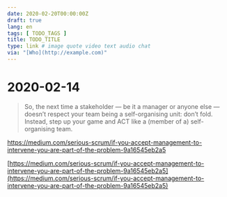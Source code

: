 ```yaml
---
date: 2020-02-20T00:00:00Z
draft: true
lang: en
tags: [ TODO_TAGS ]
title: TODO_TITLE
type: link # image quote video text audio chat
via: "[Who](http://example.com)"
---
```



# 2020-02-14

> So, the next time a stakeholder — be it a manager or anyone else — doesn’t respect your team being a self-organising unit: don’t fold. Instead, step up your game and ACT like a (member of a) self-organising team.

https://medium.com/serious-scrum/if-you-accept-management-to-intervene-you-are-part-of-the-problem-9a16545eb2a5

[https://medium.com/serious-scrum/if-you-accept-management-to-intervene-you-are-part-of-the-problem-9a16545eb2a5](https://medium.com/serious-scrum/if-you-accept-management-to-intervene-you-are-part-of-the-problem-9a16545eb2a5)

